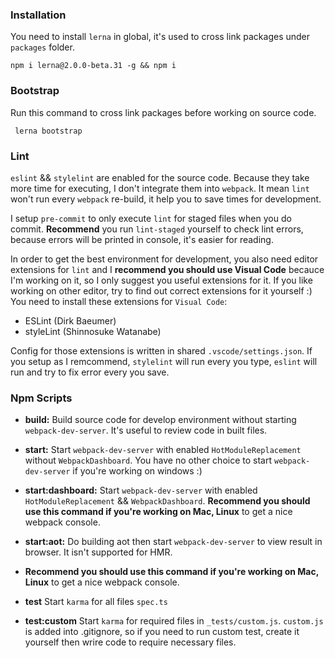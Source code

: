 ### Installation
You need to install `lerna` in global, it's used to cross link packages under `packages` folder.
```
npm i lerna@2.0.0-beta.31 -g && npm i
```

### Bootstrap
Run this command to cross link packages before working on source code.
```
 lerna bootstrap
```

### Lint
`eslint` && `stylelint` are enabled for the source code.
Because they take more time for executing, I don't integrate them into `webpack`. It mean `lint` won't run every `webpack` re-build, it help you to save times for development.

I setup `pre-commit` to only execute `lint` for staged files when you do commit.
**Recommend** you run `lint-staged` yourself to check lint errors, because errors will be printed in console, it's easier for reading.

In order to get the best environment for development, you also need editor extensions for `lint` and I **recommend you should use Visual Code** becauce I'm working on it, so I only suggest you useful extensions for it.
If you like working on other editor, try to find out correct extensions for it yourself :)
You need to install these extensions for `Visual Code`:
- ESLint (Dirk Baeumer)
- styleLint (Shinnosuke Watanabe)

Config for those extensions is written in shared `.vscode/settings.json`.
If you setup as I remcommend, `stylelint` will run every you type, `eslint` will run and try to fix error every you save.

### Npm Scripts
- **build:** Build source code for develop environment without starting `webpack-dev-server`. It's useful to review code  in built files.

- **start:** Start `webpack-dev-server` with enabled `HotModuleReplacement` without `WebpackDashboard`. You have no other choice to start `webpack-dev-server` if you're working on windows :)

- **start:dashboard:** Start `webpack-dev-server` with enabled `HotModuleReplacement` && `WebpackDashboard`. **Recommend you should use this command if you're working on Mac, Linux** to get a nice webpack console.

- **start:aot:** Do building aot then start `webpack-dev-server` to view result in browser. It isn't supported for HMR.

- **Recommend you should use this command if you're working on Mac, Linux** to get a nice webpack console.

- **test** Start `karma` for all files `spec.ts`

- **test:custom** Start `karma` for required files in `_tests/custom.js`. `custom.js` is added into .gitignore, so if you need to run custom test, create it yourself then wrire code to require necessary files.
